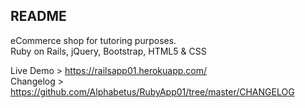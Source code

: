 ## README

eCommerce shop for tutoring purposes.  
Ruby on Rails, jQuery, Bootstrap, HTML5 & CSS

Live Demo > https://railsapp01.herokuapp.com/  
Changelog > https://github.com/Alphabetus/RubyApp01/tree/master/CHANGELOG
